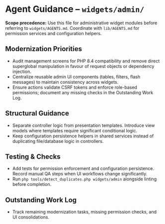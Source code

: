 # Agent Guidance – `widgets/admin/`

**Scope precedence:** Use this file for administrative widget modules before referring to
`widgets/AGENTS.md`. Coordinate with `lib/AGENTS.md` for permission services and configuration
helpers.

## Modernization Priorities
- Audit management screens for PHP 8.4 compatibility and remove direct superglobal manipulation in
  favour of request objects or dependency injection.
- Centralize reusable admin UI components (tables, filters, flash messages) to maintain consistency
  across widgets.
- Ensure actions validate CSRF tokens and enforce role-based permissions; document any missing checks
  in the Outstanding Work Log.

## Structural Guidance
- Separate controller logic from presentation templates. Introduce view models where templates require
  significant conditional logic.
- Keep configuration persistence helpers in shared services instead of duplicating file/database logic
  in controllers.

## Testing & Checks
- Add tests for permission enforcement and configuration persistence. Record manual QA steps when UI
  workflows change significantly.
- Run `php tools/detect_duplicates.php widgets/admin` alongside linting before completion.

## Outstanding Work Log
- Track remaining modernization tasks, missing permission checks, and UI consolidations.
